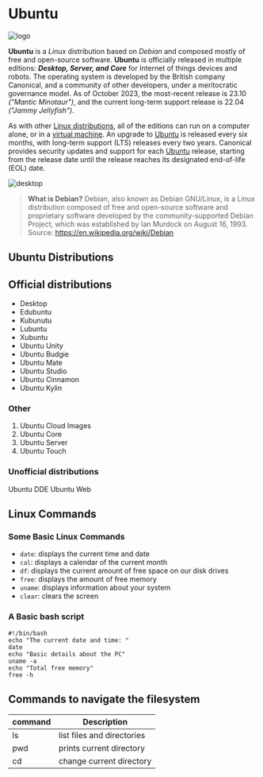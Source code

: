 # Ubuntu

![logo](UbuntuLogo.svg)

**Ubuntu** is a *Linux* distribution based on *Debian* and composed mostly of free and open-source software. **Ubuntu** is officially released in multiple editions: ***Desktop, Server, and Core***  for Internet of things devices and robots. The operating system is developed by the British company Canonical, and a community of other developers, under a meritocratic governance model. As of October 2023, the most-recent release is 23.10 *("Mantic Minotaur")*, and the current long-term support release is 22.04 *("Jammy Jellyfish")*.

As with other [Linux distributions](https://en.wikipedia.org/wiki/Linux_distribution), all of the editions can run on a computer alone, or in a [virtual machine](https://en.wikipedia.org/wiki/Virtual_machine). An upgrade to [Ubuntu](https://ubuntu.com/) is released every six months, with long-term support (LTS) releases every two years. Canonical provides security updates and support for each [Ubuntu](https://ubuntu.com/) release, starting from the release date until the release reaches its designated end-of-life (EOL) date.

![desktop](UbuntuDesktop.png)

>  **What is Debian?** Debian, also known as Debian GNU/Linux, is a Linux distribution composed of free and open-source  software and proprietary software developed by the community-supported Debian Project, which was established  by Ian Murdock on August 16, 1993.
> Source: https://en.wikipedia.org/wiki/Debian 

## Ubuntu Distributions
## Official distributions
* Desktop
* Edubuntu
* Kubunutu
* Lubuntu
* Xubuntu
* Ubuntu Unity
* Ubuntu Budgie
* Ubuntu Mate
* Ubuntu Studio
* Ubuntu Cinnamon
* Ubuntu Kylin

### Other
1. Ubuntu Cloud Images
2. Ubuntu Core
3. Ubuntu Server
4. Ubuntu Touch

### Unofficial distributions
Ubuntu DDE
Ubuntu Web

## Linux Commands
### Some Basic Linux Commands
* `date`: displays the current time and date
* `cal`: displays a calendar of the current month
* `df`: displays the current amount of free space on our disk drives
* `free`: displays the amount of free memory
* `uname`: displays information about your system
* `clear`: clears the screen

### A Basic bash script

```
#!/bin/bash
echo "The current date and time: "
date
echo "Basic details about the PC"
uname -a
echo "Total free memory"
free -h
```

## Commands to navigate the filesystem

| command |       Description          |
| ------- | ---------------------------|
| ls      | list files and directories |
| pwd     | prints current directory   |
| cd      |change current directory    |